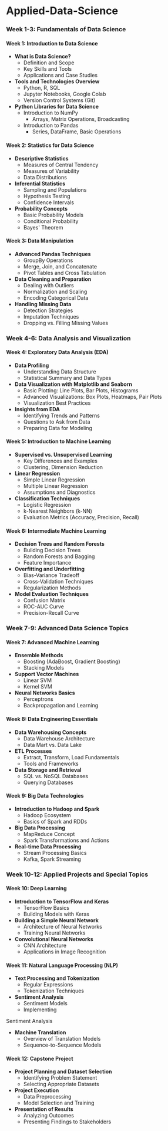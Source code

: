 # Applied-Data-Science

### Week 1-3: Fundamentals of Data Science
#### Week 1: Introduction to Data Science
- **What is Data Science?**
  - Definition and Scope
  - Key Skills and Tools
  - Applications and Case Studies
- **Tools and Technologies Overview**
  - Python, R, SQL
  - Jupyter Notebooks, Google Colab
  - Version Control Systems (Git)
- **Python Libraries for Data Science**
  - Introduction to NumPy
    - Arrays, Matrix Operations, Broadcasting
  - Introduction to Pandas
    - Series, DataFrame, Basic Operations

#### Week 2: Statistics for Data Science
- **Descriptive Statistics**
  - Measures of Central Tendency
  - Measures of Variability
  - Data Distributions
- **Inferential Statistics**
  - Sampling and Populations
  - Hypothesis Testing
  - Confidence Intervals
- **Probability Concepts**
  - Basic Probability Models
  - Conditional Probability
  - Bayes' Theorem

#### Week 3: Data Manipulation
- **Advanced Pandas Techniques**
  - GroupBy Operations
  - Merge, Join, and Concatenate
  - Pivot Tables and Cross Tabulation
- **Data Cleaning and Preparation**
  - Dealing with Outliers
  - Normalization and Scaling
  - Encoding Categorical Data
- **Handling Missing Data**
  - Detection Strategies
  - Imputation Techniques
  - Dropping vs. Filling Missing Values

### Week 4-6: Data Analysis and Visualization
#### Week 4: Exploratory Data Analysis (EDA)
- **Data Profiling**
  - Understanding Data Structure
  - Statistical Summary and Data Types
- **Data Visualization with Matplotlib and Seaborn**
  - Basic Plotting: Line Plots, Bar Plots, Histograms
  - Advanced Visualizations: Box Plots, Heatmaps, Pair Plots
  - Visualization Best Practices
- **Insights from EDA**
  - Identifying Trends and Patterns
  - Questions to Ask from Data
  - Preparing Data for Modeling

#### Week 5: Introduction to Machine Learning
- **Supervised vs. Unsupervised Learning**
  - Key Differences and Examples
  - Clustering, Dimension Reduction
- **Linear Regression**
  - Simple Linear Regression
  - Multiple Linear Regression
  - Assumptions and Diagnostics
- **Classification Techniques**
  - Logistic Regression
  - k-Nearest Neighbors (k-NN)
  - Evaluation Metrics (Accuracy, Precision, Recall)

#### Week 6: Intermediate Machine Learning
- **Decision Trees and Random Forests**
  - Building Decision Trees
  - Random Forests and Bagging
  - Feature Importance
- **Overfitting and Underfitting**
  - Bias-Variance Tradeoff
  - Cross-Validation Techniques
  - Regularization Methods
- **Model Evaluation Techniques**
  - Confusion Matrix
  - ROC-AUC Curve
  - Precision-Recall Curve

### Week 7-9: Advanced Data Science Topics
#### Week 7: Advanced Machine Learning
- **Ensemble Methods**
  - Boosting (AdaBoost, Gradient Boosting)
  - Stacking Models
- **Support Vector Machines**
  - Linear SVM
  - Kernel SVM
- **Neural Networks Basics**
  - Perceptrons
  - Backpropagation and Learning

#### Week 8: Data Engineering Essentials
- **Data Warehousing Concepts**
  - Data Warehouse Architecture
  - Data Mart vs. Data Lake
- **ETL Processes**
  - Extract, Transform, Load Fundamentals
  - Tools and Frameworks
- **Data Storage and Retrieval**
  - SQL vs. NoSQL Databases
  - Querying Databases

#### Week 9: Big Data Technologies
- **Introduction to Hadoop and Spark**
  - Hadoop Ecosystem
  - Basics of Spark and RDDs
- **Big Data Processing**
  - MapReduce Concept
  - Spark Transformations and Actions
- **Real-time Data Processing**
  - Stream Processing Basics
  - Kafka, Spark Streaming

### Week 10-12: Applied Projects and Special Topics
#### Week 10: Deep Learning
- **Introduction to TensorFlow and Keras**
  - TensorFlow Basics
  - Building Models with Keras
- **Building a Simple Neural Network**
  - Architecture of Neural Networks
  - Training Neural Networks
- **Convolutional Neural Networks**
  - CNN Architecture
  - Applications in Image Recognition

#### Week 11: Natural Language Processing (NLP)
- **Text Processing and Tokenization**
  - Regular Expressions
  - Tokenization Techniques
- **Sentiment Analysis**
  - Sentiment Models
  - Implementing

 Sentiment Analysis
- **Machine Translation**
  - Overview of Translation Models
  - Sequence-to-Sequence Models

#### Week 12: Capstone Project
- **Project Planning and Dataset Selection**
  - Identifying Problem Statement
  - Selecting Appropriate Datasets
- **Project Execution**
  - Data Preprocessing
  - Model Selection and Training
- **Presentation of Results**
  - Analyzing Outcomes
  - Presenting Findings to Stakeholders
 
